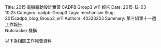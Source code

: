 Title: 2015 電腦輔助設計實習 CADPB Group3 w11 報告
Date: 2015-12-03 10:25
Category: cadpb-Group3
Tags: mechanism
Slug: 2015cadpb_blog_Group3_w11
Authors: 40323203
Summary: 第三組第十一週工作報告<br />Nutcracker 機構

以下為相關工作報告資料
<br />


